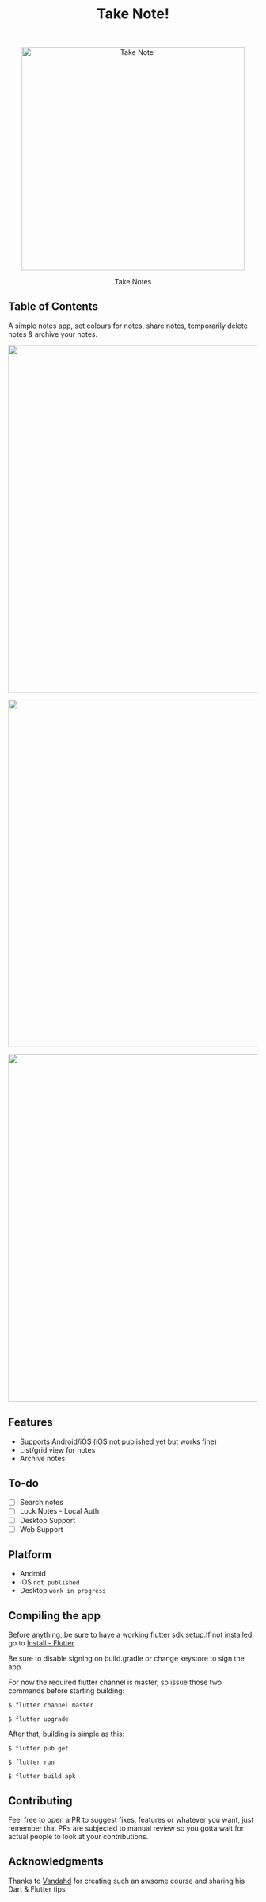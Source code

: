 <h1 align="center">  Take Note!
 </h1> <br>
<p align="center">
    <img alt="Take Note" title="GitPoint" src="https://user-images.githubusercontent.com/97199759/191288721-ab2d36b3-d539-420f-855e-75ae85c57768.png" width="450">
  </a>
</p>

<p align="center">
  Take Notes
</p>

<!-- <p align="center">
  <a href="https://itunes.apple.com/us/app/gitpoint/id1251245162?mt=8">
    <img alt="Download on the App Store" title="App Store" src="http://i.imgur.com/0n2zqHD.png" width="140">
  </a>

  <a href="https://play.google.com/store/apps/details?id=com.gitpoint">
    <img alt="Get it on Google Play" title="Google Play" src="http://i.imgur.com/mtGRPuM.png" width="140">
  </a>
</p> -->

<!-- START doctoc generated TOC please keep comment here to allow auto update -->
<!-- DON'T EDIT THIS SECTION, INSTEAD RE-RUN doctoc TO UPDATE -->
## Table of Contents

A simple notes app, set colours for notes, share notes, temporarily delete notes & archive your notes.



<p align="center">
  <img src = "https://user-images.githubusercontent.com/97199759/191290220-83ebac8a-1101-49b2-82d9-e6a32754b087.png" width=700>
</p>



<p align="center">
  <img src = "https://user-images.githubusercontent.com/97199759/191290609-167db54a-01e5-4e22-a5a4-efe5fc692c65.png" width=700>
</p>

<p align="center">
  <img src = "https://user-images.githubusercontent.com/97199759/191290618-8a6641e7-5825-405d-9b4c-8bcd9662cc87.png" width=700>
</p>

<!-- END doctoc generated TOC please keep comment here to allow auto update -->



## Features
- Supports Android/iOS (iOS not published yet but works fine)
- List/grid view for notes
- Archive notes


## To-do
- [ ] Search notes
- [ ] Lock Notes - Local Auth
- [ ] Desktop Support
- [ ] Web Support

## Platform
 - Android
 - iOS ```not published```
 - Desktop ```work in progress```


## Compiling the app
Before anything, be sure to have a working flutter sdk setup.If not installed, go to [Install - Flutter](https://docs.flutter.dev/get-started/install).

Be sure to disable signing on build.gradle or change keystore to sign the app.

For now the required flutter channel is master, so issue those two commands before starting building:
```
$ flutter channel master
```
```
$ flutter upgrade
```

After that, building is simple as this:
```
$ flutter pub get
```
```
$ flutter run
```
```
$ flutter build apk
```

## Contributing

Feel free to open a PR to suggest fixes, features or whatever you want, just remember that PRs are subjected to manual review so you gotta wait for actual people to look at your contributions.




## Acknowledgments

Thanks to [Vandahd](https://github.com/vandadnp) for creating such an awsome course and sharing his Dart & Flutter tips 

